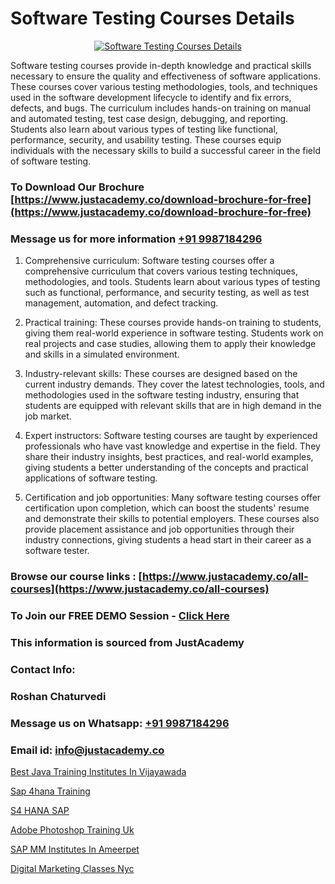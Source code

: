 # Software Testing Courses Details

<p align="center">
  <a href="https://justacademy.co/program-detail/software-testing">
    <img src="https://justacademy.co/storage2/program_images/1704700438.webp" alt="Software Testing Courses Details">
  </a>
</p>


Software testing courses provide in-depth knowledge and practical skills necessary to ensure the quality and effectiveness of software applications. These courses cover various testing methodologies, tools, and techniques used in the software development lifecycle to identify and fix errors, defects, and bugs. The curriculum includes hands-on training on manual and automated testing, test case design, debugging, and reporting. Students also learn about various types of testing like functional, performance, security, and usability testing. These courses equip individuals with the necessary skills to build a successful career in the field of software testing.
### To Download Our Brochure [https://www.justacademy.co/download-brochure-for-free](https://www.justacademy.co/download-brochure-for-free)
### Message us for more information [+91 9987184296](https://api.whatsapp.com/send?phone=919987184296)
1) Comprehensive curriculum: Software testing courses offer a comprehensive curriculum that covers various testing techniques, methodologies, and tools. Students learn about various types of testing such as functional, performance, and security testing, as well as test management, automation, and defect tracking.

2) Practical training: These courses provide hands-on training to students, giving them real-world experience in software testing. Students work on real projects and case studies, allowing them to apply their knowledge and skills in a simulated environment.

3) Industry-relevant skills: These courses are designed based on the current industry demands. They cover the latest technologies, tools, and methodologies used in the software testing industry, ensuring that students are equipped with relevant skills that are in high demand in the job market.

4) Expert instructors: Software testing courses are taught by experienced professionals who have vast knowledge and expertise in the field. They share their industry insights, best practices, and real-world examples, giving students a better understanding of the concepts and practical applications of software testing.

5) Certification and job opportunities: Many software testing courses offer certification upon completion, which can boost the students' resume and demonstrate their skills to potential employers. These courses also provide placement assistance and job opportunities through their industry connections, giving students a head start in their career as a software tester.

### Browse our course links : [https://www.justacademy.co/all-courses](https://www.justacademy.co/all-courses) 
### To Join our FREE DEMO Session - [Click Here](https://www.justacademy.co/register-for-course-demo)


### This information is sourced from JustAcademy
### Contact Info:
### Roshan Chaturvedi
### Message us on Whatsapp: [+91 9987184296](https://api.whatsapp.com/send?phone=919987184296)
### Email id: [info@justacademy.co](mailto:info@justacademy.co)
                
[Best Java Training Institutes In Vijayawada](https://www.linkedin.com/pulse/best-java-training-institutes-vijayawada-justacademy-delhi-w53ze?trackingId=ThAFZSFF1vU8Xq07lE3ewg%3D%3D&lipi=urn%3Ali%3Apage%3Ad_flagship3_company_admin%3B3uDtMYf2QJOigjAh01Sv1g%3D%3D)

[Sap 4hana Training](https://www.linkedin.com/pulse/sap-4hana-training-justacademy-kolkata-t8jdc/)

[S4 HANA SAP](https://medium.com/@negishivu99/s4-hana-sap-6cc4abd16496)

[Adobe Photoshop Training Uk](https://medium.com/@AkashSingh2052/adobe-photoshop-training-uk-1d1f44f436d8)

[SAP MM Institutes In Ameerpet](https://justacademyin.github.io/Articles/SAP-MM-Institutes-In-Ameerpet)

[Digital Marketing Classes Nyc](https://justacademyin.github.io/Articles/Digital-Marketing-Classes-Nyc)

